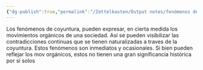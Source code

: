 ```yaml
---
{"dg-publish":true,"permalink":"/Zettelkasten/Output notes/fenómenos de coyuntura/","noteIcon":"","created":"2025-06-01T21:56:31.071-04:00"}
---
```



Los fenómenos de coyuntura, pueden expresar, en cierta medida los movimientos orgánicos de una sociedad. Así se pueden visibilizar las contradicciones continuas que se tienen naturalizadas a traves de la coyuntura. Estos fenómenos son inmediatos y ocasionales. Si bien pueden reflejar los mov orgánicos, estos no tienen una gran significancia histórica por sí solos 